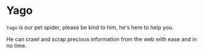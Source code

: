 Yago
===

`Yago` is our pet spider, please be kind to him, he's here to help you.

He can crawl and scrap precious information from the web with ease and in no time.